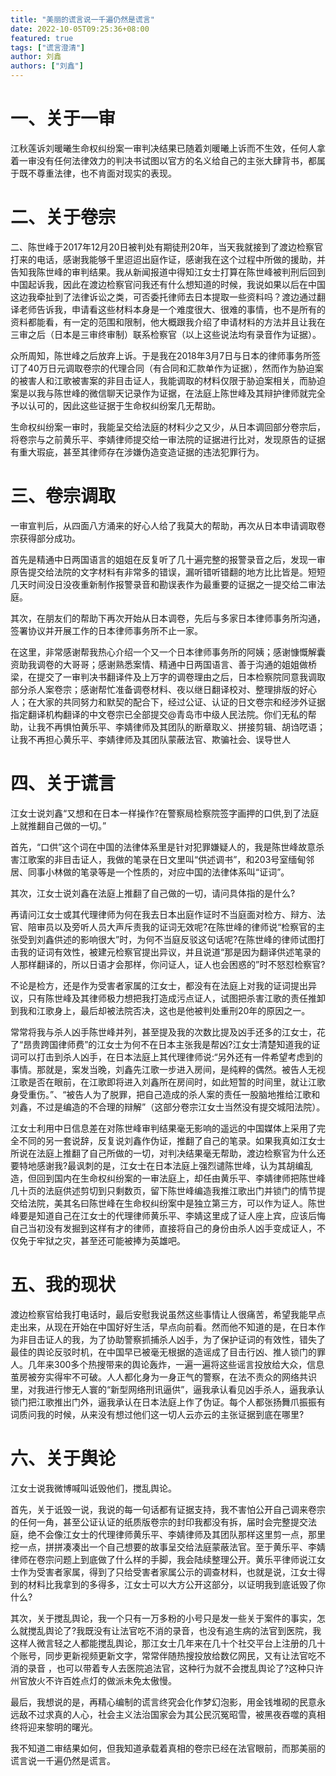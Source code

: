 ```yaml
---
title: "美丽的谎言说一千遍仍然是谎言"
date: 2022-10-05T09:25:36+08:00
featured: true
tags: ["谎言澄清"]
author: 刘鑫
authors: ["刘鑫"]
---
```


# 一、关于一审
江秋莲诉刘暖曦生命权纠纷案一审判决结果已随着刘暖曦上诉而不生效，任何人拿着一审没有任何法律效力的判决书试图以官方的名义给自己的主张大肆背书，都属于既不尊重法律，也不肯面对现实的表现。

# 二、关于卷宗
二、陈世峰于2017年12月20日被判处有期徒刑20年，当天我就接到了渡边检察官打来的电话，感谢我能够千里迢迢出庭作证，感谢我在这个过程中所做的援助，并告知我陈世峰的审判结果。我从新闻报道中得知江女士打算在陈世峰被判刑后回到中国起诉我，因此在渡边检察官问我还有什么想知道的时候，我说如果以后在中国这边我牵扯到了法律诉讼之类，可否委托律师去日本提取一些资料吗？渡边通过翻译老师告诉我，申请看这些材料本身是一个难度很大、很难的事情，也不是所有的资料都能看，有一定的范围和限制，他大概跟我介绍了申请材料的方法并且让我在三审之后（日本是三审终审制）联系检察官（以上这些说法均有录音作为证据）。
      
众所周知，陈世峰之后放弃上诉。于是我在2018年3月7日与日本的律师事务所签订了40万日元调取卷宗的代理合同（有合同和汇款单作为证据），然而作为胁迫案的被害人和江歌被害案的非目击证人，我能调取的材料仅限于胁迫案相关，而胁迫案是以我与陈世峰的微信聊天记录作为证据，在法庭上陈世峰及其辩护律师就完全予以认可的，因此这些证据于生命权纠纷案几无帮助。
         
生命权纠纷案一审时，我能呈交给法庭的材料少之又少，从日本调回部分卷宗后，将卷宗与之前黄乐平、李婧律师提交给一审法院的证据进行比对，发现原告的证据有重大瑕疵，甚至其律师存在涉嫌伪造变造证据的违法犯罪行为。

# 三、卷宗调取
一审宣判后，从四面八方涌来的好心人给了我莫大的帮助，再次从日本申请调取卷宗获得部分成功。
        
首先是精通中日两国语言的姐姐在反复听了几十遍完整的报警录音之后，发现一审原告提交给法院的文字材料有非常多的错误，漏听错听错翻的地方比比皆是。短短几天时间没日没夜重新制作报警录音和勘误表作为最重要的证据之一提交给二审法庭。
        
其次，在朋友们的帮助下再次开始从日本调卷，先后与多家日本律师事务所沟通，签署协议并开展工作的日本律师事务所不止一家。
        
在这里，非常感谢帮我热心介绍一个又一个日本律师事务所的阿姨；感谢慷慨解囊资助我调卷的大哥哥；感谢熟悉案情、精通中日两国语言、善于沟通的姐姐做桥梁，在提交了一审判决书翻译件及上万字的调卷理由之后，日本检察院同意我调取部分杀人案卷宗；感谢帮忙准备调卷材料、夜以继日翻译校对、整理排版的好心人；在大家的共同努力和默契的配合下，经过公证、认证的日文卷宗和经涉外证据指定翻译机构翻译的中文卷宗已全部提交@青岛市中级人民法院。你们无私的帮助，让我不再惧怕黄乐平、李婧律师及其团队的断章取义、拼接剪辑、胡诌呓语；让我不再担心黄乐平、李婧律师及其团队蒙蔽法官、欺骗社会、误导世人

# 四、关于谎言
江女士说刘鑫“又想和在日本一样操作?在警察局检察院签字画押的口供,到了法庭上就推翻自己做的一切。”
        
首先，“口供”这个词在中国的法律体系里是针对犯罪嫌疑人的，我是陈世峰故意杀害江歌案的非目击证人，我做的笔录在日文里叫“供述调书”，和203号室缅甸邻居、同事小林做的笔录等是一个性质的，对应中国的法律体系叫“证词”。
        
其次，江女士说刘鑫在法庭上推翻了自己做的一切，请问具体指的是什么?
        
再请问江女士或其代理律师为何在我去日本出庭作证时不当庭面对检方、辩方、法官、陪审员以及旁听人员大声斥责我的证词无效呢?在陈世峰的律师说“检察官的主张受到刘鑫供述的影响很大”时，为何不当庭反驳这句话呢?在陈世峰的律师试图打击我的证词有效性，被建元检察官提出异议，并且说道“那是因为翻译供述笔录的人那样翻译的，所以日语才会那样，你问证人，证人也会困惑的”时不怒怼检察官?
        
不论是检方，还是作为受害者家属的江女士，都没有在法庭上对我的证词提出异议，只有陈世峰及其律师极力想把我打造成污点证人，试图把杀害江歌的责任推卸到我和江歌身上，最后却被法院否决，这也是他被判处重刑20年的原因之一。
        
常常将我与杀人凶手陈世峰并列，甚至提及我的次数比提及凶手还多的江女士，花了“昂贵跨国律师费”的江女士为何不在日本主张我是帮凶?江女士清楚知道我的证词可以打击到杀人凶手，在日本法庭上其代理律师说:“另外还有一件希望考虑到的事情。那就是，案发当晚，刘鑫先江歌一步进入房间，是纯粹的偶然。被告人无视江歌是否在眼前，在江歌即将进入刘鑫所在房间时，如此短暂的时间里，就让江歌身受重伤。”、“被告人为了脱罪，把自己造成的杀人案的责任一股脑地推给江歌和刘鑫，不过是编造的不合理的辩解”（这部分卷宗江女士当然没有提交城阳法院）。
        
江女士利用中日信息差在对陈世峰审判结果毫无影响的遥远的中国媒体上采用了完全不同的另一套说辞，反复说刘鑫作伪证，推翻了自己的笔录。如果我真如江女士所说在法庭上推翻了自己所做的一切，对判决结果毫无帮助，渡边检察官为什么还要特地感谢我?最讽刺的是，江女士在日本法庭上强烈谴陈世峰，认为其胡编乱造，但回到国内在生命权纠纷案的一审法庭上，却任由黄乐平、李婧律师把陈世峰几十页的法庭供述剪切到只剩数页，留下陈世峰编造我推江歌出门并锁门的情节提交给法院，美其名曰陈世峰在生命权纠纷案中是独立第三方，可以作为证人。陈世峰要是知道自己在江女士的代理律师黄乐平、李婧这里成了证人座上宾，应该后悔自己当初没有发掘到这样有才的律师，直接将自己的身份由杀人凶手变成证人，不仅免于牢狱之灾，甚至还可能被捧为英雄吧。

# 五、我的现状
渡边检察官给我打电话时，最后安慰我说虽然这些事情让人很痛苦，希望我能早点走出来，从现在开始在中国好好生活，早点向前看。然而他不知道的是，在日本作为非目击证人的我，为了协助警察抓捕杀人凶手，为了保护证词的有效性，错失了最佳的舆论反驳时机，在中国早已被毫无根据的造谣成了目击行凶、推人锁门的罪人。几年来300多个热搜带来的舆论轰炸，一遍一遍将这些谣言投放给大众，信息茧房被夯实得牢不可破。人人都化身为一身正气的警察，在法不责众的网络共识里，对我进行惨无人寰的“新型网络刑讯逼供”，逼我承认看见凶手杀人，逼我承认锁门把江歌推出门外，逼我承认在日本法庭上作了伪证。每个人都张扬舞爪振振有词质问我的时候，从来没有想过他们这一切人云亦云的主张证据到底在哪里?

# 六、关于舆论
江女士说我微博喊叫诋毁他们，搅乱舆论。
        
首先，关于诋毁一说，我说的每一句话都有证据支持，我不害怕公开自己调来卷宗的任何一角，甚至公证认证的纸质版卷宗的封印我都没有拆，届时会完整提交法庭，绝不会像江女士的代理律师黄乐平、李婧律师及其团队那样这里剪一点，那里挖一点，拼拼凑凑出一个自己想要的故事呈交给法庭蒙蔽法官。至于黄乐平、李婧律师在卷宗问题上到底做了什么样的手脚，我会陆续整理公开。黄乐平律师说江女士作为受害者家属，得到了只给受害者家属公示的调查材料，也就是说，江女士得到的材料比我拿到的多得多，江女士可以大方公开这部分，以证明我到底诋毁了你什么?
        
其次，关于搅乱舆论，我一个只有一万多粉的小号只是发一些关于案件的事实，怎么就搅乱舆论了?我既没有让法官吃不消的录音，也没有追生病的法官到医院，我这样人微言轻之人都能搅乱舆论，那江女士几年来在几十个社交平台上注册的几十个账号，同步更新视频更新文字，常常伴随热搜投放给数亿网民，又有让法官吃不消的录音 ，也可以带着专人去医院追法官，这种行为就不会搅乱舆论了?这种只许州官放火不许百姓点灯的做派未免太傲慢。
        
最后，我想说的是，再精心编制的谎言终究会化作梦幻泡影，用金钱堆砌的民意永远敌不过求真的人心，社会主义法治国家会为其公民沉冤昭雪，被黑夜吞噬的真相终将迎来黎明的曙光。
        
我不知道二审结果如何，但我知道承载着真相的卷宗已经在法官眼前，而那美丽的谎言说一千遍仍然是谎言。